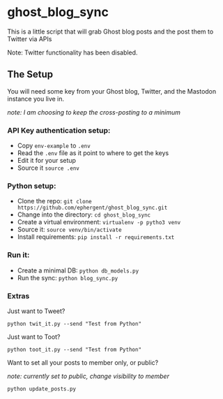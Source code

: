 # ghost_blog_sync

This is a little script that will grab Ghost blog posts and the post them to Twitter via APIs

Note: Twitter functionality has been disabled.

## The Setup

You will need some key from your Ghost blog, Twitter, and the Mastodon instance you live in.

_note: I am choosing to keep the cross-posting to a minimum_ 

### API Key authentication setup:

- Copy `env-example` to `.env`
- Read the `.env` file as it point to where to get the keys
- Edit it for your setup
- Source it `source .env`

### Python setup:

- Clone the repo: `git clone https://github.com/ephergent/ghost_blog_sync.git`
- Change into the directory: `cd ghost_blog_sync`
- Create a virtual environment: `virtualenv -p pytho3 venv`
- Source it: `source venv/bin/activate`
- Install requirements: `pip install -r requirements.txt`

### Run it:

- Create a minimal DB: `python db_models.py`
- Run the sync: `python blog_sync.py`

### Extras

Just want to Tweet? 

`python twit_it.py --send "Test from Python"`

Just want to Toot?

`python toot_it.py --send "Test from Python"`

Want to set all your posts to member only, or public?

_note: currently set to public, change visibility to member_

`python update_posts.py`







